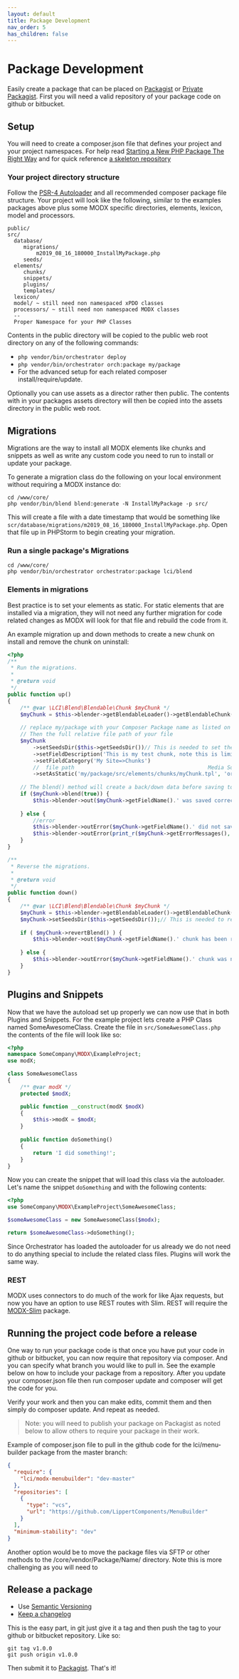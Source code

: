 ```yaml
---
layout: default
title: Package Development
nav_order: 5
has_children: false
---
```

# Package Development

Easily create a package that can be placed on [Packagist](https://packagist.org/) or [Private Packagist](https://packagist.com/).
First you will need a valid repository of your package code on github or bitbucket.

## Setup

You will need to create a composer.json file that defines your project and your project namespaces. For help read 
[Starting a New PHP Package The Right Way](https://www.sitepoint.com/starting-new-php-package-right-way/) and for quick
reference [a skeleton repository](https://github.com/thephpleague/skeleton)

### Your project directory structure

Follow the [PSR-4 Autoloader](https://www.php-fig.org/psr/psr-4/) and all recommended composer package file structure. Your project 
will look like the following, similar to the examples packages above plus some MODX specific directories, elements, lexicon, model and processors.
``` 
public/
src/
  database/
     migrations/
         m2019_08_16_180000_InstallMyPackage.php
     seeds/
  elements/
     chunks/
     snippets/
     plugins/
     templates/
  lexicon/
  model/ ~ still need non namespaced xPDO classes
  processors/ ~ still need non namespaced MODX classes
  --
  Proper Namespace for your PHP Classes
```

Contents in the public directory will be copied to the public web root directory on any of the following commands:
- `php vendor/bin/orchestrator deploy`
- `php vendor/bin/orchestrator orch:package my/package`
- For the advanced setup for each related composer install/require/update. 

Optionally you can use assets as a director rather then public. The contents with in your packages assets directory will 
then be copied into the assets directory in the public web root. 


## Migrations

Migrations are the way to install all MODX elements like chunks and snippets as well as write any custom code you need to 
run to install or update your package.

To generate a migration class do the following on your local environment without requiring a MODX instance do:

```
cd /www/core/
php vendor/bin/blend blend:generate -N InstallMyPackage -p src/
```

This will create a file with a date timestamp that would be something like `scr/database/migrations/m2019_08_16_180000_InstallMyPackage.php`.
Open that file up in PHPStorm to begin creating your migration.

### Run a single package's Migrations 

```
cd /www/core/
php vendor/bin/orchestrator orchestrator:package lci/blend
``` 

### Elements in migrations

Best practice is to set your elements as static. For static elements that are installed via a migration, they will not 
need any further migration for code related changes as MODX will look for that file and rebuild the code from it.

An example migration up and down methods to create a new chunk on install and remove the chunk on uninstall:

```php
<?php
/**
 * Run the migrations.
 *
 * @return void
 */
public function up()
{
    /** @var \LCI\Blend\Blendable\Chunk $myChunk */
    $myChunk = $this->blender->getBlendableLoader()->getBlendableChunk('myChunk');
    
    // replace my/package with your Composer Package name as listed on your composer.json file
    // Then the full relative file path of your file
    $myChunk
        ->setSeedsDir($this->getSeedsDir())// This is needed to set the down() data
        ->setFieldDescription('This is my test chunk, note this is limited to 255 or something')
        ->setFieldCategory('My Site=>Chunks')
        //  file path                                          Media Source name, orchestrator will put it in the correct place
        ->setAsStatic('my/package/src/elements/chunks/myChunk.tpl', 'orchestrator');
    
    // The blend() method will create a back/down data before saving to allow for easy revert with the revertBlend method
    if ($myChunk->blend(true)) {
        $this->blender->out($myChunk->getFieldName().' was saved correctly');
    
    } else {
        //error
        $this->blender->outError($myChunk->getFieldName().' did not save correctly ');
        $this->blender->outError(print_r($myChunk->getErrorMessages(), true), \LCI\Blend\Blender::VERBOSITY_DEBUG);
    }
}

/**
 * Reverse the migrations.
 *
 * @return void
 */
public function down()
{
    /** @var \LCI\Blend\Blendable\Chunk $myChunk */
    $myChunk = $this->blender->getBlendableLoader()->getBlendableChunk('myChunk');
    $myChunk->setSeedsDir($this->getSeedsDir());// This is needed to retrieve the down data
    
    if ( $myChunk->revertBlend() ) {
        $this->blender->out($myChunk->getFieldName().' chunk has been reverted to '.$this->getSeedsDir());
    
    } else {
        $this->blender->outError($myChunk->getFieldName().' chunk was not reverted');
    }
}
```


## Plugins and Snippets

Now that we have the autoload set up properly we can now use that in both Plugins and Snippets. For the example project 
lets create a PHP Class named SomeAwesomeClass. Create the file in `src/SomeAwesomeClass.php` the contents of the file
will look like so:
```php
<?php
namespace SomeCompany\MODX\ExampleProject;
use modX;

class SomeAwesomeClass
{
    /** @var modX */
    protected $modX;

    public function __construct(modX $modX) 
    {
        $this->modX = $modX;
    }
    
    public function doSomething()
    {
        return 'I did something!';
    }
}
```

Now you can create the snippet that will load this class via the autoloader. Let's name the snippet `doSomething` and with
the following contents:

```php
<?php
use SomeCompany\MODX\ExampleProject\SomeAwesomeClass;

$someAwesomeClass = new SomeAwesomeClass($modx);

return $someAwesomeClass->doSomething();
```

Since Orchestrator has loaded the autoloader for us already we do not need to do anything special to include the related class
files. Plugins will work the same way.

### REST

MODX uses connectors to do much of the work for like Ajax requests, but now you have an option to use REST routes with Slim.
REST will require the [MODX-Slim](https://github.com/LippertComponents/MODX-Slim) package.


## Running the project code before a release

One way to run your package code is that once you have put your code in github or bitbucket, you can now require that repository
via composer. And you can specify what branch you would like to pull in. See the example below on how to include your package
from a repository. After you update your composer.json file then run composer update and composer will get the code for you.

Verify your work and then you can make edits, commit them and then simply do composer update. And repeat as needed.

> Note: you will need to publish your package on Packagist as noted below to allow others to require your package in their work.

Example of composer.json file to pull in the github code for the lci/menu-builder package from the master branch:

```json
{
  "require": {
    "lci/modx-menubuilder": "dev-master"
  },
  "repositories": [
    {
      "type": "vcs",
      "url": "https://github.com/LippertComponents/MenuBuilder"
    }
  ],
  "minimum-stability": "dev"
}
```

Another option would be to move the package files via SFTP or other methods to the /core/vendor/Package/Name/ directory. Note
this is more challenging as you will need to 

## Release a package

- Use [Semantic Versioning](https://semver.org/)
- [Keep a changelog](https://keepachangelog.com)

This is the easy part, in git just give it a tag and then push the tag to your github or bitbucket repository. Like so:
```
git tag v1.0.0
git push origin v1.0.0
```

Then submit it to [Packagist](https://packagist.org/). That's it! 
